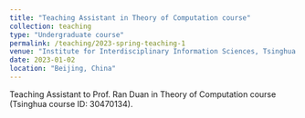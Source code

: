 ```yaml
---
title: "Teaching Assistant in Theory of Computation course"
collection: teaching
type: "Undergraduate course"
permalink: /teaching/2023-spring-teaching-1
venue: "Institute for Interdisciplinary Information Sciences, Tsinghua University"
date: 2023-01-02
location: "Beijing, China"
---
```


Teaching Assistant to Prof. Ran Duan in Theory of Computation course (Tsinghua course ID: 30470134). 


<!-- Heading 1
======

Heading 2
======

Heading 3
====== -->

